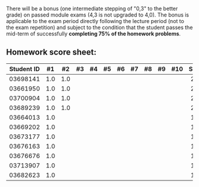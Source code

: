 There will be a bonus (one intermediate stepping of "0,3" to the better grade) on passed module exams (4,3 is not upgraded to 4,0). The bonus is applicable to the exam period directly following the lecture period (not to the exam repetition) and subject to the condition that the student passes the mid-term of successfully **completing 75% of the homework problems**.


## Homework score sheet:

| Student ID |#1 |#2 |#3 |#4 |#5 |#6 |#7 |#8 |#9 |#10 |Sum |
| ---------- |:-:|:-:|:-:|:-:|:-:|:-:|:-:|:-:|:-:|:-: |:-: |
| 03698141   |1.0|1.0|   |   |   |   |   |   |   |    |2.0 |
| 03661950   |1.0|1.0|   |   |   |   |   |   |   |    |2.0 |
| 03700904   |1.0|1.0|   |   |   |   |   |   |   |    |2.0 |
| 03689239   |1.0|1.0|   |   |   |   |   |   |   |    |2.0 |
| 03664013   |1.0|   |   |   |   |   |   |   |   |    |1.0 |
| 03669202   |1.0|   |   |   |   |   |   |   |   |    |1.0 |
| 03673177   |1.0|   |   |   |   |   |   |   |   |    |1.0 |
| 03676163   |1.0|   |   |   |   |   |   |   |   |    |1.0 |
| 03676676   |1.0|   |   |   |   |   |   |   |   |    |1.0 |
| 03713907   |1.0|   |   |   |   |   |   |   |   |    |1.0 |
| 03682623   |1.0|   |   |   |   |   |   |   |   |    |1.0 |

